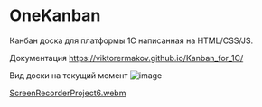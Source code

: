 # OneKanban
Канбан доска для платформы 1С написанная на HTML/CSS/JS.

Документация https://viktorermakov.github.io/Kanban_for_1C/

Вид доски на текущий момент
![image](https://github.com/user-attachments/assets/9d588257-59b8-47d3-aa38-f9d19e1e93cc)

[ScreenRecorderProject6.webm](https://github.com/user-attachments/assets/995b7ba5-1bd7-424a-b7c0-f7f8ef00a463)